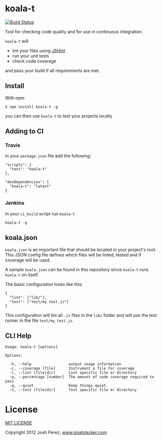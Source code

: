 # koala-t

[![Build Status](https://secure.travis-ci.org/goatslacker/koala-t.png)](http://travis-ci.org/goatslacker/koala-t)

Tool for checking code quality and for use in continuous integration.

`koala-t` will

* lint your files using [JSHint](https://github.com/jshint/jshint)
* run your unit tests
* check code coverage

and pass your build if all requirements are met.

## Install

With npm

    $ npm install koala-t -g

you can then use `koala-t` to test your projects locally

## Adding to CI

### Travis

In your `package.json` file add the following:

    "scripts": {
      "test": "koala-t"
    },

    "devDependencies": {
      "koala-t": "latest"
    }

### Jenkins

In your `ci_build` script run `koala-t`

    koala-t -q

## koala.json

`koala.json` is an important file that should be located in your project's root. This JSON config file
defines which files will be linted, tested and if coverage will be used.

A sample `koala.json` can be found in this repository since `koala-t` runs `koala-t` on itself.

The basic configuration looks like this:

    {
      "lint": ["lib/"],
      "test": ["test/my_test.js"]
    }

This configuration will lint all `.js` files in the `lib/` folder and will use the test runner in
the file `test/my_test.js`.

## CLI Help

    Usage: koala-t [options]

    Options:

      -h, --help                 output usage information
      -c, --coverage [file]      Instrument a file for coverage
      -l, --lint [file|dir]      Lint specific file or directory
      -p, --percentage [number]  The amount of code coverage required to pass
      -q, --quiet                Keep things quiet.
      -t, --test [file|dir]      Test specific file or directory

# License

[MIT LICENSE](http://josh.mit-license.org)

Copyright 2012 Josh Perez, www.goatslacker.com
